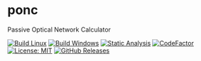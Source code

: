 # ponc

Passive Optical Network Calculator

[![Build Linux](https://github.com/qoala101/ponc/actions/workflows/build-linux.yml/badge.svg)](https://github.com/qoala101/ponc/actions/workflows/build-linux.yml)
[![Build Windows](https://github.com/qoala101/ponc/actions/workflows/build-windows.yml/badge.svg)](https://github.com/qoala101/ponc/actions/workflows/build-windows.yml)
[![Static Analysis](https://github.com/qoala101/ponc/actions/workflows/static-analysis.yml/badge.svg)](https://github.com/qoala101/ponc/actions/workflows/static-analysis.yml)
[![CodeFactor](https://www.codefactor.io/repository/github/qoala101/ponc/badge)](https://www.codefactor.io/repository/github/qoala101/ponc)
[![License: MIT](https://img.shields.io/badge/license-MIT-blue.svg)](https://opensource.org/licenses/MIT)
[![GitHub Releases](https://img.shields.io/github/release/qoala101/ponc.svg)](https://github.com/qoala101/ponc/releases)
